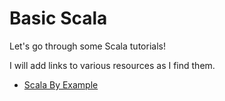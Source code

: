 Basic Scala
===========

Let's go through some Scala tutorials! 

I will add links to various resources as I find them.

- [Scala By Example](http://www.scala-lang.org/docu/files/ScalaByExample.pdf)
